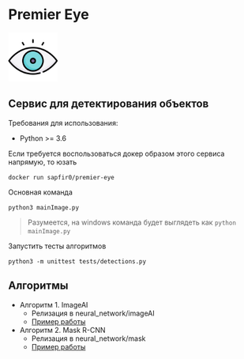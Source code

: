 # Premier Eye

<img src="resources/images/eye.svg" width="100" height="100">

## Сервис для детектирования объектов

Требования для использования:
- Python >= 3.6

Если требуется воспользоваться докер образом этого сервиса напрямую, то юзать 

    docker run sapfir0/premier-eye

Основная команда

    python3 mainImage.py
> Разумеется, на windows команда будет выглядеть как `python mainImage.py`

Запустить тесты алгоритмов

    python3 -m unittest tests/detections.py 


## Алгоритмы

* Алгоритм 1. ImageAI
    * Релизация в neural_network/imageAI
    * [Пример работы](https://yadi.sk/d/DAujE-9RKx2Tmg)
* Алгоритм 2. Mask R-CNN
    * Релизация в neural_network/mask
    * [Пример работы](https://yadi.sk/d/TgdGg0hRAFxS8g)